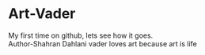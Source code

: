 # Art-Vader
My first time on github, lets see how it goes.
<br>
Author-Shahran Dahlani
vader loves art because art is life


